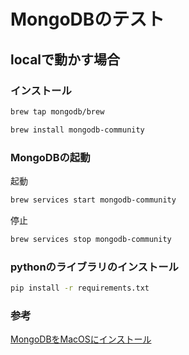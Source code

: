 # MongoDBのテスト

## localで動かす場合

### インストール

```zsh
brew tap mongodb/brew
```

```zsh
brew install mongodb-community
```

### MongoDBの起動

起動

```zsh
brew services start mongodb-community
```

停止

```zsh
brew services stop mongodb-community
```

### pythonのライブラリのインストール

```zsh
pip install -r requirements.txt
```

### 参考

[MongoDBをMacOSにインストール](https://qiita.com/fztkm/items/827200b1a5efaa28521c)
